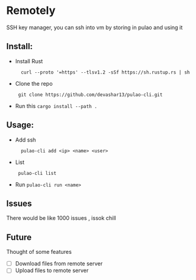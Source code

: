 # Remotely
SSH key manager, you can ssh into vm by storing in pulao and using it



## Install:
  * Install Rust
    ```
      curl --proto '=https' --tlsv1.2 -sSf https://sh.rustup.rs | sh
     ```
   * Clone the repo 
     ```
      git clone https://github.com/devashar13/pulao-cli.git
     ```
   * Run this
    ```
    cargo install --path . 
    ```

## Usage:
  * Add ssh
    ```
      pulao-cli add <ip> <name> <user>
     ```
   * List 
     ```
      pulao-cli list
     ```
   * Run
    ```
    pulao-cli run <name>
    ```


    
## Issues
  There would be like 1000 issues , issok chill

## Future
   Thought of some features
   - [ ] Download files from remote server
   - [ ] Upload files to remote server 
